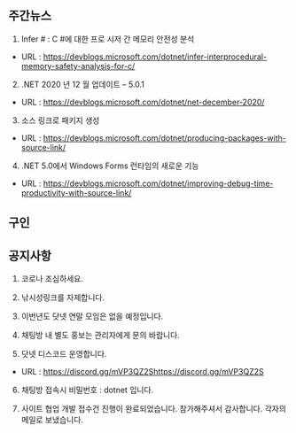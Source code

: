 ## 주간뉴스
1) Infer # : C #에 대한 프로 시저 간 메모리 안전성 분석
 - URL : https://devblogs.microsoft.com/dotnet/infer-interprocedural-memory-safety-analysis-for-c/
 
2) .NET 2020 년 12 월 업데이트 – 5.0.1
 - URL : https://devblogs.microsoft.com/dotnet/net-december-2020/
 
3) 소스 링크로 패키지 생성
 - URL : https://devblogs.microsoft.com/dotnet/producing-packages-with-source-link/

4) .NET 5.0에서 Windows Forms 런타임의 새로운 기능
- URL : https://devblogs.microsoft.com/dotnet/improving-debug-time-productivity-with-source-link/

## 구인 


## 공지사항

1) 코로나 조심하세요.

2) 낚시성링크를 자제합니다.

3) 이번년도 닷넷 연말 모임은 없을 예정입니다. 

4) 채팅방 내 별도 홍보는 관리자에게 문의 바랍니다.

5) 닷넷 디스코드 운영합니다.
- URL : https://discord.gg/mVP3QZ2Shttps://discord.gg/mVP3QZ2S

6) 채팅방 접속시 비밀번호 : dotnet 입니다.

7) 사이트 협업 개발 접수건 진행이 완료되었습니다. 참가해주셔서 감사합니다. 각자의 메일로 보냈습니다.


